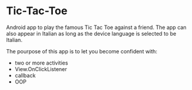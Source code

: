 # Tic-Tac-Toe
Android app to play the famous Tic Tac Toe against a friend.
The app can also appear in Italian as long as the device language is selected to be Italian.

The pourpose of this app is to let you become confident with:
- two or more activities
- View.OnClickListener
- callback
- OOP
